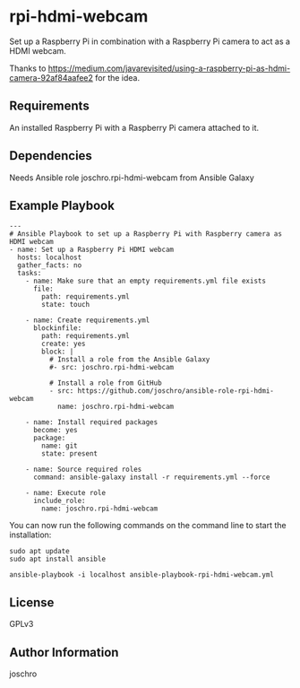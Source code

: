 rpi-hdmi-webcam
============================

Set up a Raspberry Pi in combination with a Raspberry Pi camera to act as a HDMI webcam.

Thanks to https://medium.com/javarevisited/using-a-raspberry-pi-as-hdmi-camera-92af84aafee2 for the idea.

Requirements
------------

An installed Raspberry Pi with a Raspberry Pi camera attached to it.

Dependencies
------------

Needs Ansible role joschro.rpi-hdmi-webcam from Ansible Galaxy 

Example Playbook
----------------

```
---
# Ansible Playbook to set up a Raspberry Pi with Raspberry camera as HDMI webcam
- name: Set up a Raspberry Pi HDMI webcam
  hosts: localhost
  gather_facts: no
  tasks:
    - name: Make sure that an empty requirements.yml file exists
      file:
        path: requirements.yml
        state: touch

    - name: Create requirements.yml
      blockinfile:
        path: requirements.yml
        create: yes
        block: |
          # Install a role from the Ansible Galaxy
          #- src: joschro.rpi-hdmi-webcam
          
          # Install a role from GitHub
          - src: https://github.com/joschro/ansible-role-rpi-hdmi-webcam
            name: joschro.rpi-hdmi-webcam

    - name: Install required packages
      become: yes
      package:
        name: git
        state: present

    - name: Source required roles
      command: ansible-galaxy install -r requirements.yml --force

    - name: Execute role
      include_role:
        name: joschro.rpi-hdmi-webcam
```

You can now run the following commands on the command line to start the installation:
```
sudo apt update
sudo apt install ansible

ansible-playbook -i localhost ansible-playbook-rpi-hdmi-webcam.yml
```

License
-------

GPLv3

Author Information
------------------

joschro
